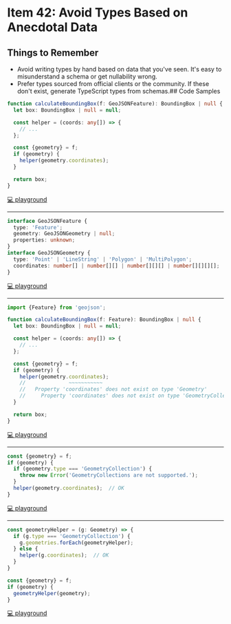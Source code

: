 # Item 42: Avoid Types Based on Anecdotal Data

## Things to Remember

- Avoid writing types by hand based on data that you've seen. It's easy to misunderstand a schema or get nullability wrong.
- Prefer types sourced from official clients or the community. If these don't exist, generate TypeScript types from schemas.## Code Samples

```ts
function calculateBoundingBox(f: GeoJSONFeature): BoundingBox | null {
  let box: BoundingBox | null = null;

  const helper = (coords: any[]) => {
    // ...
  };

  const {geometry} = f;
  if (geometry) {
    helper(geometry.coordinates);
  }

  return box;
}
```

[💻 playground](https://www.typescriptlang.org/play/?ts=5.4.5#code/JYOwLgpgTgZghgYwgAgEIHsCuIAmoDmGAHsgN4BQyyANnGAFzIDaImAtgEbQA0yrn0ALoBuSjRD5GLdlyi9+skeQC+5MAE8ADigDiEdACkAygHkAcgDEIdTFBQBeZHBDrRG7cj2HTZr2whgUOrIjs6u5DDYCGDA6CDICHDUCJi0kBjYeBLEABQwjF7G5lY2dgCUjBm4BMTIAD58qdRkYtQByBzoRJVY1dld9Y3UzY6sw6JiCHEAzmDIABYQ1NpQIcg5U+hQONOMYUyCZSEAfC1UVAD0F8gAdHdiyhNUUyCzZPj6-oHqymswolRgDB1h90F8gkcKOcFksVjlQeD1DdNttQHQINMygDkKoxHYwLZ4p0iKJVEA)

----

```ts
interface GeoJSONFeature {
  type: 'Feature';
  geometry: GeoJSONGeometry | null;
  properties: unknown;
}
interface GeoJSONGeometry {
  type: 'Point' | 'LineString' | 'Polygon' | 'MultiPolygon';
  coordinates: number[] | number[][] | number[][][] | number[][][][];
}
```

[💻 playground](https://www.typescriptlang.org/play/?ts=5.4.5#code/JYOwLgpgTgZghgYwgAgOIQPYCkDKB5AOQDEI4wBXKFAbwChlkwBPABwgC5kByEsyiLgG56yAOaYAthDBQmndNnwEFUmU2QAfZCHIAbXcIYsoGNlDDAIAZ07kQAaxAYA7iGEBfWqEixEKBbiEKtKyyHQMzGycXAAKGN5cmtwAMqAQODKgoolasRi6TKIYIDncALJ6FnEFRSWGyAgYGFAAJqBk1pw6EgBG0ADaALpJ3X1QQ0Mj5L0DgxPDWqOz80MetEA)

----

```ts
import {Feature} from 'geojson';

function calculateBoundingBox(f: Feature): BoundingBox | null {
  let box: BoundingBox | null = null;

  const helper = (coords: any[]) => {
    // ...
  };

  const {geometry} = f;
  if (geometry) {
    helper(geometry.coordinates);
    //              ~~~~~~~~~~~
    //   Property 'coordinates' does not exist on type 'Geometry'
    //     Property 'coordinates' does not exist on type 'GeometryCollection'
  }

  return box;
}
```

[💻 playground](https://www.typescriptlang.org/play/?ts=5.4.5#code/JYOwLgpgTgZghgYwgAgEIHsCuIAmoDmGAHsgN4BQyyANnGAFzIDaImAtgEbQA0yrn0ALoBuSjRD5GLdlyi9+skeQC+5YGwAO6KGDIAxCHUxQIy5DCjo2yAOT4I6AFYBndCBujyMbAjDA3yAhw1AiYtJAY2HgSxAAUMIwGRiYAlIyRuATEyAA+fGHUZGLUELoc6ETpWJkxFbn51IUAvA3UnlQIbs66ABYQ1BrQyC2xndo4zoxwIACeTIIpwwB8RVRUAPTryAB0u2LK7YFduqT2VqVQM2YtMKJUwDDIsWdsFzOLFGvIfQPQzw6vMCXbZjKDROgQZwpO5rTZfeHwgB+yJRqMRYg2WyoAAVLIMdDNbKDwZBnDZkDh0JC+OhdBAiMBusgAmAZoNbABxAFvGwY5Bwr649D41lE9DjUAQskUqnOGl0hlMllslA2LnnIEzADC6EaEF8-nc+3IYhMYGMIGQ5SIolUQA)

----

```ts
const {geometry} = f;
if (geometry) {
  if (geometry.type === 'GeometryCollection') {
    throw new Error('GeometryCollections are not supported.');
  }
  helper(geometry.coordinates);  // OK
}
```

[💻 playground](https://www.typescriptlang.org/play/?ts=5.4.5#code/JYOwLgpgTgZghgYwgAgEIHsCuIAmoDmGAHsgN4BQyyANnGAFzIDaImAtgEbQA0yrn0ALoBuSjRD5GLdlyi9+skeQC+5YGwAO6KGDIAxCHUxQIvAOIR0bCGCgBPZchhQryAOT5LAKwDO6EG6iOBAItCY0Nk6MBkYmojDYCGDA-sgAFhDUGtAAFAjo2nggdBA+jHAgdkyCAJRkqvkgPrqknlY29o4AvE6iwDDIOW3WtnZ1FFT9g8MddgB0YHbZyF2r7hbtowDC6NTUIcn+buNiVGBpLgDufBDXAKJQLlA5bhsj9jt7BylNyHDhIHQuh8mA0Wh0EBwc2OoioqioGSyuRmozm+UKoBKPhqwioAHo8cgAPIAaRU5CAA)

----

```ts
const geometryHelper = (g: Geometry) => {
  if (g.type === 'GeometryCollection') {
    g.geometries.forEach(geometryHelper);
  } else {
    helper(g.coordinates);  // OK
  }
}

const {geometry} = f;
if (geometry) {
  geometryHelper(geometry);
}
```

[💻 playground](https://www.typescriptlang.org/play/?ts=5.4.5#code/JYOwLgpgTgZghgYwgAgEIHsCuIAmoDmGAHsgN4BQyyANnGAFzIDaImAtgEbQA0yrn0ALoBuSjRD5GLdlyi9+skeQC+5YGwAO6KGDIAxCHUxQIvAOIR0bCGCgBPZchhQryAOT5LAKwDO6EG6iOBAItCY0Nk6MBkYmojDYCGDA-sgAFhDUGtAAFAjo2nggdBA+jHAgdkyCAJRkqvkgPrqeVjb2ABKZ2VDIALzIOZLIFm22dnV9AHxkYsAwg-gAdGB22f19A26j1uMAwujU1CHJ-m51FFRUy627UMClSzDaAKKIaUOWd3ZdWdA1oiojkyPhQlyuGT+UCGS3yhVAJR8AKoAHoUcgAPIAaTEqlU5EazTIt3aDn6TlE80WX1JFzEJPGvx6nzG9gBKnIQA)
